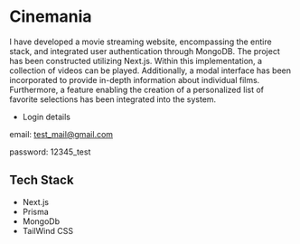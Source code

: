 # Cinemania
I have developed a movie streaming website, encompassing the entire stack, and integrated user authentication through MongoDB. The project has been constructed utilizing Next.js. Within this implementation, a collection of videos can be played. Additionally, a modal interface has been incorporated to provide in-depth information about individual films. Furthermore, a feature enabling the creation of a personalized list of favorite selections has been integrated into the system.
* Login details
  
email: test_mail@gmail.com

password: 12345_test

 ## Tech Stack
  
* Next.js
* Prisma
* MongoDb
* TailWind CSS

